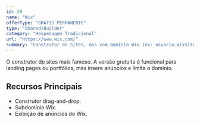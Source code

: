 ```yaml
---
id: 29
name: "Wix"
offerType: "GRÁTIS PERMANENTE"
type: "Shared/Builder"
category: "Hospedagem Tradicional"
url: "https://www.wix.com/"
summary: "Construtor de Sites, mas com domínio Wix (ex: usuario.wixsite.com/site) e anúncios."
---
```


O construtor de sites mais famoso. A versão gratuita é funcional para landing pages ou portfólios, mas insere anúncios e limita o domínio.

## Recursos Principais

- Construtor drag-and-drop.
- Subdomínio Wix.
- Exibição de anúncios do Wix.
